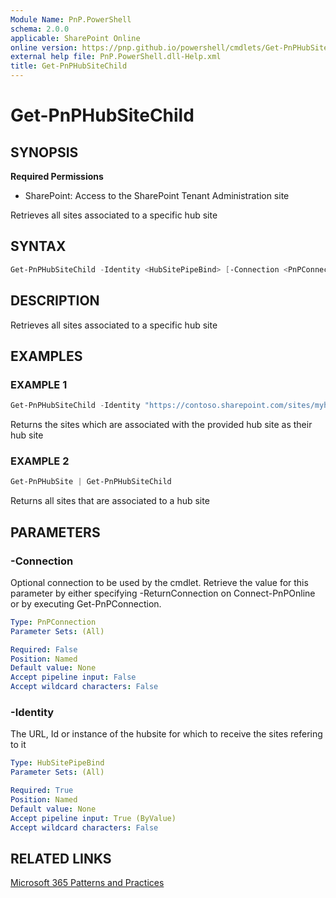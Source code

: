 ```yaml
---
Module Name: PnP.PowerShell
schema: 2.0.0
applicable: SharePoint Online
online version: https://pnp.github.io/powershell/cmdlets/Get-PnPHubSiteChild.html
external help file: PnP.PowerShell.dll-Help.xml
title: Get-PnPHubSiteChild
---
```

  
# Get-PnPHubSiteChild

## SYNOPSIS

**Required Permissions**

* SharePoint: Access to the SharePoint Tenant Administration site

Retrieves all sites associated to a specific hub site

## SYNTAX

```powershell
Get-PnPHubSiteChild -Identity <HubSitePipeBind> [-Connection <PnPConnection>] [<CommonParameters>]
```

## DESCRIPTION
Retrieves all sites associated to a specific hub site

## EXAMPLES

### EXAMPLE 1
```powershell
Get-PnPHubSiteChild -Identity "https://contoso.sharepoint.com/sites/myhubsite"
```

Returns the sites which are associated with the provided hub site as their hub site

### EXAMPLE 2
```powershell
Get-PnPHubSite | Get-PnPHubSiteChild
```

Returns all sites that are associated to a hub site

## PARAMETERS

### -Connection
Optional connection to be used by the cmdlet. Retrieve the value for this parameter by either specifying -ReturnConnection on Connect-PnPOnline or by executing Get-PnPConnection.

```yaml
Type: PnPConnection
Parameter Sets: (All)

Required: False
Position: Named
Default value: None
Accept pipeline input: False
Accept wildcard characters: False
```

### -Identity
The URL, Id or instance of the hubsite for which to receive the sites refering to it

```yaml
Type: HubSitePipeBind
Parameter Sets: (All)

Required: True
Position: Named
Default value: None
Accept pipeline input: True (ByValue)
Accept wildcard characters: False
```

## RELATED LINKS

[Microsoft 365 Patterns and Practices](https://aka.ms/m365pnp)